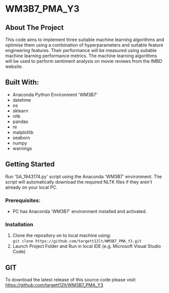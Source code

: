 # WM3B7_PMA_Y3

## About The Project
This code aims to implement three suitable machine learning algorithms and optimise them using a combination of hyperparameters and suitable feature engineering features. Their performance will be measured using suitable machine learning performance metrics. The machine learning algorithms will be used to perform sentiment analysis on movie reviews from the IMBD website.  

## Built With:
* Anaconda Python Environment 'WM3B7'
* datetime
* os
* sklearn
* nltk
* pandas
* re
* matplotlib
* seaborn
* numpy
* warnings


## Getting Started
Run 'SA_1943174.py' script using the Anaconda 'WM3B7' environment. The script will automatically download
the required NLTK files if they aren't already on your local PC. 

### Prerequisites:
* PC has Anaconda 'WM3B7' environment installed and activated.

### Installation
1.  Clone the repository on to local machine using:  
`git clone https://github.com/targett12lt/WM3B7_PMA_Y3.git`
2. Launch Project Folder and Run in local IDE (e.g. Microsoft Visual Studio Code)  

## GIT
To download the latest release of this source code please visit:  
https://github.com/targett12lt/WM3B7_PMA_Y3
